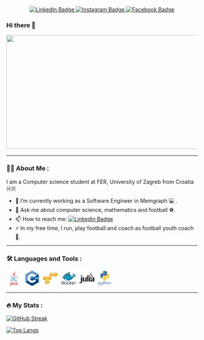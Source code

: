 <!--<div id="header" align="center">
  <img src="https://media.giphy.com/media/3BUYbmXltgQ4zu0Tv5/giphy.gif" width="100"/>
</div>-->


<div id="badges" align="center">
  <a href="https://www.linkedin.com/in/andi-skrgat-658b471b8/">
    <img src="https://img.shields.io/badge/LinkedIn-blue?style=for-the-badge&logo=linkedin&logoColor=white" alt="LinkedIn Badge"/>
  </a>
  <a href="https://twitter.com/Andi958">
    <img src="https://img.shields.io/badge/Twitter-1DA1F2?style=for-the-badge&logo=twitter&logoColor=white" alt="Instagram Badge"/>
  </a>
  <a href="https://www.facebook.com/andi.skrgat/">
    <img src="https://img.shields.io/badge/Facebook-1877F2?style=for-the-badge&logo=facebook&logoColor=white" alt="Facebook Badge"/>
  </a>
</div>


### Hi there 👋  <img src="https://komarev.com/ghpvc/?username=as51340&style=flat-square&color=blue" alt=""/>

<div align="center">
  <img src="https://media.giphy.com/media/ZBvZqcALnnfrDmirhi/giphy.gif" width="600" height="300"/>
</div>





---
###  :man_technologist: About Me :


I am a Computer science student at FER, University of Zagreb from Croatia :croatia:
- 🔭 I’m currently working as a Software Engineer in Memgraph :computer: .
- 💬 Ask me about computer science, mathematics and football :soccer:.
- 📫 How to reach me: [![Linkedin Badge](https://img.shields.io/badge/LinkedIn-blue?style=for-the-badge&logo=linkedin&logoColor=white)](https://www.linkedin.com/in/andi-%C6%A1krgat-658b471b8/) 
- :zap: In my free time, I run, play football and coach as football youth coach :child:.

---

### :hammer_and_wrench: Languages and Tools :
<div>
  <img src="https://github.com/devicons/devicon/blob/master/icons/java/java-original-wordmark.svg" title="Java" alt="Java" width="40" height="40"/>&nbsp;
  <img src="https://github.com/devicons/devicon/blob/master/icons/cplusplus/cplusplus-original.svg" title="C++" alt="C++" width="40" height="40"/>&nbsp;
  <img src="https://github.com/devicons/devicon/blob/master/icons/amazonwebservices/amazonwebservices-original.svg" title="AWS" alt="AWS" width="40" height="40"/>&nbsp;
  <img src="https://github.com/devicons/devicon/blob/master/icons/docker/docker-original-wordmark.svg" title="Docker" alt="Docker" width="40" height="40"/>&nbsp;
  <img src="https://github.com/devicons/devicon/blob/master/icons/julia/julia-original-wordmark.svg" title="Julia" alt="Julia" width="40" height="40"/>&nbsp;
  <img src="https://github.com/devicons/devicon/blob/master/icons/python/python-original-wordmark.svg" title="Python" alt="Pythton" width="40" height="40"/>&nbsp;
</div>

---

### :fire: My Stats :
[![GitHub Streak](http://github-readme-streak-stats.herokuapp.com?user=as51340&theme=dark&background=000000)](https://git.io/streak-stats)

[![Top Langs](https://github-readme-stats.vercel.app/api/top-langs/?username=as51340&layout=compact&theme=vision-friendly-dark)](https://github.com/anuraghazra/github-readme-stats)


